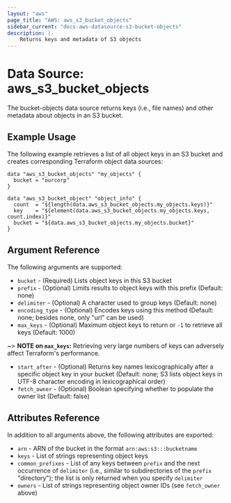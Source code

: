 ```yaml
---
layout: "aws"
page_title: "AWS: aws_s3_bucket_objects"
sidebar_current: "docs-aws-datasource-s3-bucket-objects"
description: |-
    Returns keys and metadata of S3 objects
---
```


# Data Source: aws_s3_bucket_objects

The bucket-objects data source returns keys (i.e., file names) and other metadata about objects in an S3 bucket.

## Example Usage

The following example retrieves a list of all object keys in an S3 bucket and creates corresponding Terraform object data sources:

```hcl
data "aws_s3_bucket_objects" "my_objects" {
  bucket = "ourcorp"
}

data "aws_s3_bucket_object" "object_info" {
  count  = "${length(data.aws_s3_bucket_objects.my_objects.keys)}"
  key    = "${element(data.aws_s3_bucket_objects.my_objects.keys, count.index)}"
  bucket = "${data.aws_s3_bucket_objects.my_objects.bucket}"
}
```

## Argument Reference

The following arguments are supported:

* `bucket` - (Required) Lists object keys in this S3 bucket
* `prefix` - (Optional) Limits results to object keys with this prefix (Default: none)
* `delimiter` - (Optional) A character used to group keys (Default: none)
* `encoding_type` - (Optional) Encodes keys using this method (Default: none; besides none, only "url" can be used)
* `max_keys` - (Optional) Maximum object keys to return or `-1` to retrieve all keys (Default: 1000)

~> **NOTE on `max_keys`:** Retrieving very large numbers of keys can adversely affect Terraform's performance.

* `start_after` - (Optional) Returns key names lexicographically after a specific object key in your bucket (Default: none; S3 lists object keys in UTF-8 character encoding in lexicographical order)
* `fetch_owner` - (Optional) Boolean specifying whether to populate the owner list (Default: false)

## Attributes Reference

In addition to all arguments above, the following attributes are exported:

* `arn` - ARN of the bucket in the format `arn:aws:s3:::bucketname`
* `keys` - List of strings representing object keys
* `common_prefixes` - List of any keys between `prefix` and the next occurrence of `delimiter` (i.e., similar to subdirectories of the `prefix` "directory"); the list is only returned when you specify `delimiter`
* `owners` - List of strings representing object owner IDs (see `fetch_owner` above)
